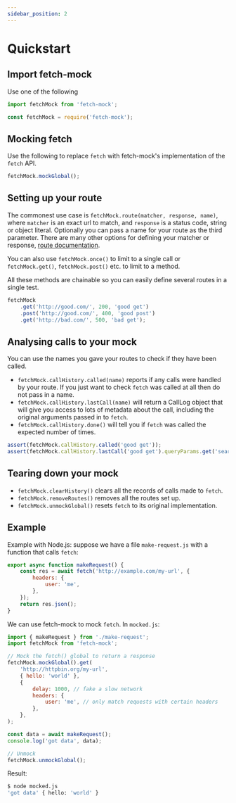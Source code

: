 ```yaml
---
sidebar_position: 2
---
```


# Quickstart

## Import fetch-mock

Use one of the following

```js
import fetchMock from 'fetch-mock';
```

```js
const fetchMock = require('fetch-mock');
```

## Mocking fetch

Use the following to replace `fetch` with fetch-mock's implementation of the `fetch` API.

```js
fetchMock.mockGlobal();
```

## Setting up your route

The commonest use case is `fetchMock.route(matcher, response, name)`, where `matcher` is an exact url to match, and `response` is a status code, string or object literal. Optionally you can pass a name for your route as the third parameter. There are many other options for defining your matcher or response, [route documentation](/fetch-mock/docs/API/route/).

You can also use `fetchMock.once()` to limit to a single call or `fetchMock.get()`, `fetchMock.post()` etc. to limit to a method.

All these methods are chainable so you can easily define several routes in a single test.

```js
fetchMock
	.get('http://good.com/', 200, 'good get')
	.post('http://good.com/', 400, 'good post')
	.get('http://bad.com/', 500, 'bad get');
```

## Analysing calls to your mock

You can use the names you gave your routes to check if they have been called.

- `fetchMock.callHistory.called(name)` reports if any calls were handled by your route. If you just want to check `fetch` was called at all then do not pass in a name.
- `fetchMock.callHistory.lastCall(name)` will return a CallLog object that will give you access to lots of metadata about the call, including the original arguments passed in to `fetch`.
- `fetchMock.callHistory.done()` will tell you if `fetch` was called the expected number of times.

```js
assert(fetchMock.callHistory.called('good get'));
assert(fetchMock.callHistory.lastCall('good get').queryParams.get('search'), 'needle');
```

## Tearing down your mock

- `fetchMock.clearHistory()` clears all the records of calls made to `fetch`.
- `fetchMock.removeRoutes()` removes all the routes set up.
- `fetchMock.unmockGlobal()` resets `fetch` to its original implementation.

## Example

Example with Node.js: suppose we have a file `make-request.js` with a function that calls `fetch`:

```js
export async function makeRequest() {
	const res = await fetch('http://example.com/my-url', {
		headers: {
			user: 'me',
		},
	});
	return res.json();
}
```

We can use fetch-mock to mock `fetch`. In `mocked.js`:

```js
import { makeRequest } from './make-request';
import fetchMock from 'fetch-mock';

// Mock the fetch() global to return a response
fetchMock.mockGlobal().get(
	'http://httpbin.org/my-url',
	{ hello: 'world' },
	{
		delay: 1000, // fake a slow network
		headers: {
			user: 'me', // only match requests with certain headers
		},
	},
);

const data = await makeRequest();
console.log('got data', data);

// Unmock
fetchMock.unmockGlobal();
```

Result:

```bash
$ node mocked.js
'got data' { hello: 'world' }
```
